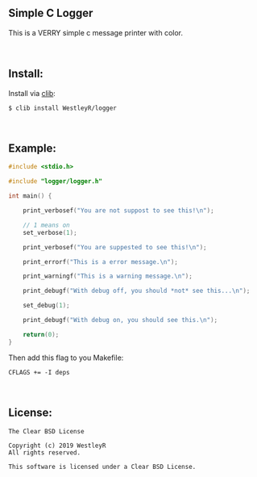 ## Simple C Logger

This is a VERRY simple c message printer with color.

<br>

## Install:

Install via [clib](https://github.com/clib/clib):

```
$ clib install WestleyR/logger
```

<br>

## Example:


```c
#include <stdio.h>

#include "logger/logger.h"

int main() {

    print_verbosef("You are not suppost to see this!\n");

    // 1 means on
    set_verbose(1);

    print_verbosef("You are suppested to see this!\n");

    print_errorf("This is a error message.\n");

    print_warningf("This is a warning message.\n");

    print_debugf("With debug off, you should *not* see this...\n");

    set_debug(1);

    print_debugf("With debug on, you should see this.\n");

    return(0);
}
```

Then add this flag to you Makefile:

```
CFLAGS += -I deps
```

<br>

## License:

```
The Clear BSD License

Copyright (c) 2019 WestleyR
All rights reserved.

This software is licensed under a Clear BSD License.
```

<br>
